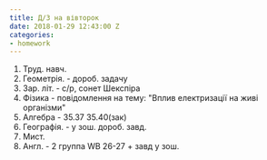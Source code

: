 ```yaml
---
title: Д/З на вівторок
date: 2018-01-29 12:43:00 Z
categories:
- homework
---
```


1. Труд. навч.
2. Геометрія. - дороб. задачу
3. Зар. літ. - с/р, сонет Шекспіра
4. Фізика - повідомлення на тему: "Вплив електризації на живі організми"
5. Алгебра - 35.37 35.40(зак)
6. Географія. - у зош. дороб. завд.
7. Мист.
8. Англ. - 2 группа WB 26-27 + завд у зош.